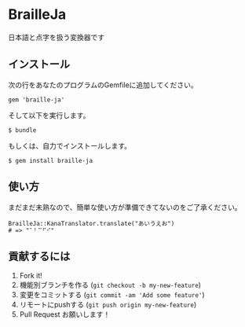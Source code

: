 BrailleJa
=========

日本語と点字を扱う変換器です

## インストール

次の行をあなたのプログラムのGemfileに追加してください。

    gem 'braille-ja'

そして以下を実行します。

    $ bundle

もしくは、自力でインストールします。

    $ gem install braille-ja

## 使い方

まだまだ未熟なので、簡単な使い方が準備できてないのをご了承ください。

    BrailleJa::KanaTranslator.translate("あいうえお")
    # => "⠁⠃⠉⠋⠊"

## 貢献するには

1. Fork it!
2. 機能別ブランチを作る (`git checkout -b my-new-feature`)
3. 変更をコミットする (`git commit -am 'Add some feature'`)
4. リモートにpushする (`git push origin my-new-feature`)
5. Pull Request お願いします！
